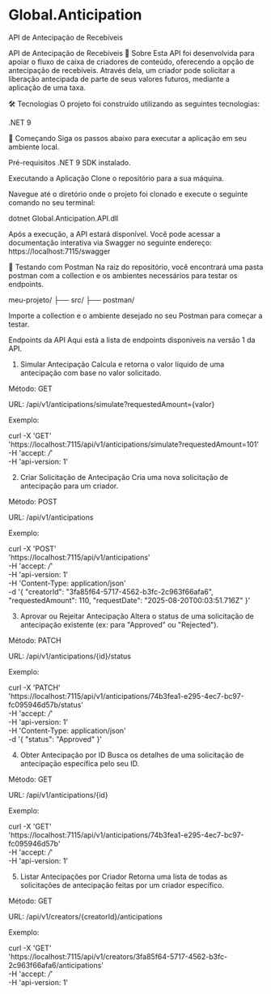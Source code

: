 # Global.Anticipation
API de Antecipação de Recebíveis


API de Antecipação de Recebíveis
📖 Sobre
Esta API foi desenvolvida para apoiar o fluxo de caixa de criadores de conteúdo, oferecendo a opção de antecipação de recebíveis. Através dela, um criador pode solicitar a liberação antecipada de parte de seus valores futuros, mediante a aplicação de uma taxa.

🛠️ Tecnologias
O projeto foi construído utilizando as seguintes tecnologias:

.NET 9

🚀 Começando
Siga os passos abaixo para executar a aplicação em seu ambiente local.

Pré-requisitos
.NET 9 SDK instalado.

Executando a Aplicação
Clone o repositório para a sua máquina.

Navegue até o diretório onde o projeto foi clonado e execute o seguinte comando no seu terminal:

dotnet Global.Anticipation.API.dll

Após a execução, a API estará disponível. Você pode acessar a documentação interativa via Swagger no seguinte endereço:
https://localhost:7115/swagger

🧪 Testando com Postman
Na raiz do repositório, você encontrará uma pasta postman com a collection e os ambientes necessários para testar os endpoints.

meu-projeto/
├── src/
├── postman/

Importe a collection e o ambiente desejado no seu Postman para começar a testar.

Endpoints da API
Aqui está a lista de endpoints disponíveis na versão 1 da API.

1. Simular Antecipação
Calcula e retorna o valor líquido de uma antecipação com base no valor solicitado.

Método: GET

URL: /api/v1/anticipations/simulate?requestedAmount={valor}

Exemplo:

curl -X 'GET' \
  'https://localhost:7115/api/v1/anticipations/simulate?requestedAmount=101' \
  -H 'accept: */*' \
  -H 'api-version: 1'

2. Criar Solicitação de Antecipação
Cria uma nova solicitação de antecipação para um criador.

Método: POST

URL: /api/v1/anticipations

Exemplo:

curl -X 'POST' \
  'https://localhost:7115/api/v1/anticipations' \
  -H 'accept: */*' \
  -H 'api-version: 1' \
  -H 'Content-Type: application/json' \
  -d '{
  "creatorId": "3fa85f64-5717-4562-b3fc-2c963f66afa6",
  "requestedAmount": 110,
  "requestDate": "2025-08-20T00:03:51.716Z"
}'

3. Aprovar ou Rejeitar Antecipação
Altera o status de uma solicitação de antecipação existente (ex: para "Approved" ou "Rejected").

Método: PATCH

URL: /api/v1/anticipations/{id}/status

Exemplo:

curl -X 'PATCH' \
  'https://localhost:7115/api/v1/anticipations/74b3fea1-e295-4ec7-bc97-fc095946d57b/status' \
  -H 'accept: */*' \
  -H 'api-version: 1' \
  -H 'Content-Type: application/json' \
  -d '{
  "status": "Approved"
}'

4. Obter Antecipação por ID
Busca os detalhes de uma solicitação de antecipação específica pelo seu ID.

Método: GET

URL: /api/v1/anticipations/{id}

Exemplo:

curl -X 'GET' \
  'https://localhost:7115/api/v1/anticipations/74b3fea1-e295-4ec7-bc97-fc095946d57b' \
  -H 'accept: */*' \
  -H 'api-version: 1'

5. Listar Antecipações por Criador
Retorna uma lista de todas as solicitações de antecipação feitas por um criador específico.

Método: GET

URL: /api/v1/creators/{creatorId}/anticipations

Exemplo:

curl -X 'GET' \
  'https://localhost:7115/api/v1/creators/3fa85f64-5717-4562-b3fc-2c963f66afa6/anticipations' \
  -H 'accept: */*' \
  -H 'api-version: 1'

